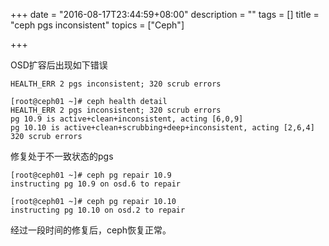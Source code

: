 +++
date = "2016-08-17T23:44:59+08:00"
description = ""
tags = []
title = "ceph pgs inconsistent"
topics = ["Ceph"]

+++

OSD扩容后出现如下错误

`HEALTH_ERR 2 pgs inconsistent; 320 scrub errors`

```
[root@ceph01 ~]# ceph health detail
HEALTH_ERR 2 pgs inconsistent; 320 scrub errors
pg 10.9 is active+clean+inconsistent, acting [6,0,9]
pg 10.10 is active+clean+scrubbing+deep+inconsistent, acting [2,6,4]
320 scrub errors
```

修复处于不一致状态的pgs
```
[root@ceph01 ~]# ceph pg repair 10.9
instructing pg 10.9 on osd.6 to repair

[root@ceph01 ~]# ceph pg repair 10.10
instructing pg 10.10 on osd.2 to repair
```

经过一段时间的修复后，ceph恢复正常。
